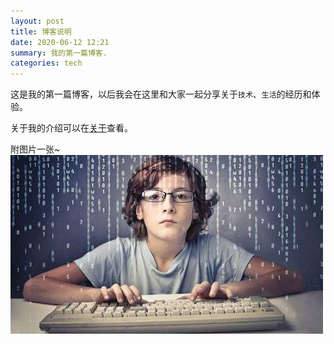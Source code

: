 ```yaml
---
layout: post
title: 博客说明
date: 2020-06-12 12:21
summary: 我的第一篇博客.
categories: tech
---
```


这是我的第一篇博客，以后我会在这里和大家一起分享关于`技术`、`生活`的经历和体验。

关于我的介绍可以在[关于](https://itdotaer.github.io/about)查看。

附图片一张~
![alt 图片](/images/2020-06-12/programmer.png)